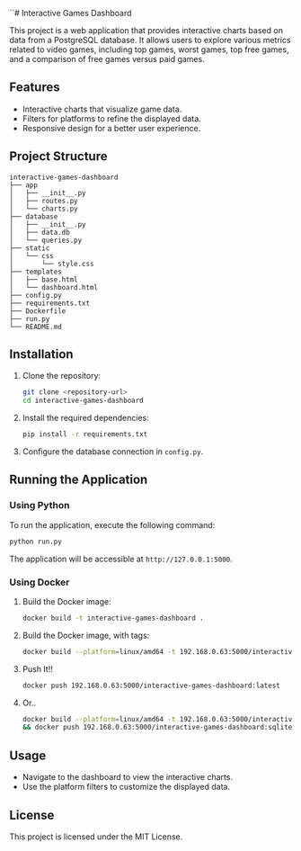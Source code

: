 ``# Interactive Games Dashboard

This project is a web application that provides interactive charts based on data from a PostgreSQL database. It allows users to explore various metrics related to video games, including top games, worst games, top free games, and a comparison of free games versus paid games.

## Features

- Interactive charts that visualize game data.
- Filters for platforms to refine the displayed data.
- Responsive design for a better user experience.

## Project Structure

```
interactive-games-dashboard
├── app
│   ├── __init__.py
│   ├── routes.py
│   └── charts.py
├── database
│   ├── __init__.py
│   ├── data.db
│   └── queries.py
├── static
│   └── css
│       └── style.css
├── templates
│   ├── base.html
│   └── dashboard.html
├── config.py
├── requirements.txt
├── Dockerfile
├── run.py
└── README.md
```

## Installation

1. Clone the repository:
   ```bash
   git clone <repository-url>
   cd interactive-games-dashboard
   ```

2. Install the required dependencies:
   ```bash
   pip install -r requirements.txt
   ```

3. Configure the database connection in `config.py`.

## Running the Application

### Using Python

To run the application, execute the following command:

```bash
python run.py
```

The application will be accessible at `http://127.0.0.1:5000`.

### Using Docker

1. Build the Docker image:
   ```bash
   docker build -t interactive-games-dashboard .
   ```

2. Build the Docker image, with tags:
   ```bash
   docker build --platform=linux/amd64 -t 192.168.0.63:5000/interactive-games-dashboard:latest .
   ```

3. Push It!!
   ```bash
   docker push 192.168.0.63:5000/interactive-games-dashboard:latest
   ```

4. Or..
   ```bash
   docker build --platform=linux/amd64 -t 192.168.0.63:5000/interactive-games-dashboard:sqlite . \
   && docker push 192.168.0.63:5000/interactive-games-dashboard:sqlite
   ```

## Usage

- Navigate to the dashboard to view the interactive charts.
- Use the platform filters to customize the displayed data.

## License

This project is licensed under the MIT License.